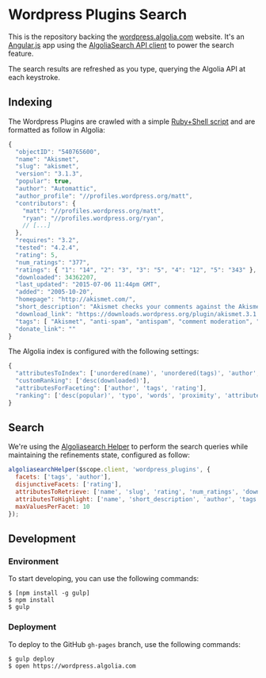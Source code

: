 # Wordpress Plugins Search

This is the repository backing the [wordpress.algolia.com](https://wordpress.algolia.com/) website. It's an [Angular.js](https://angularjs.org/) app using the [AlgoliaSearch API client](http://github.com/algolia/algoliasearch-client-js) to power the search feature.

The search results are refreshed as you type, querying the Algolia API at each keystroke.

## Indexing

The Wordpress Plugins are crawled with a simple [Ruby+Shell script](https://github.com/algolia/wordpress-search/blob/master/import/run) and are formatted as follow in Algolia:

```js
{
  "objectID": "540765600",
  "name": "Akismet",
  "slug": "akismet",
  "version": "3.1.3",
  "popular": true,
  "author": "Automattic",
  "author_profile": "//profiles.wordpress.org/matt",
  "contributors": {
    "matt": "//profiles.wordpress.org/matt",
    "ryan": "//profiles.wordpress.org/ryan",
    // [...]
  },
  "requires": "3.2",
  "tested": "4.2.4",
  "rating": 5,
  "num_ratings": "377",
  "ratings": { "1": "14", "2": "3", "3": "5", "4": "12", "5": "343" },
  "downloaded": 34362207,
  "last_updated": "2015-07-06 11:44pm GMT",
  "added": "2005-10-20",
  "homepage": "http://akismet.com/",
  "short_description": "Akismet checks your comments against the Akismet Web service to see if they look like spam or not.",
  "download_link": "https://downloads.wordpress.org/plugin/akismet.3.1.3.zip",
  "tags": [ "Akismet", "anti-spam", "antispam", "comment moderation", "comment spam", "comments", "contact form spam", "spam", "spam comments" ],
  "donate_link": ""
}
```

The Algolia index is configured with the following settings:

```js
{
  "attributesToIndex": ['unordered(name)', 'unordered(tags)', 'author', 'unordered(short_description)'],
  "customRanking": ['desc(downloaded)'],
  "attributesForFaceting": ['author', 'tags', 'rating'],
  "ranking": ['desc(popular)', 'typo', 'words', 'proximity', 'attribute', 'exact', 'custom']
}
```

## Search

We're using the [Algoliasearch Helper](https://github.com/algolia/algoliasearch-helper-js) to perform the search queries while maintaining the refinements state, configured as follow:

```js
algoliasearchHelper($scope.client, 'wordpress_plugins', {
  facets: ['tags', 'author'],
  disjunctiveFacets: ['rating'],
  attributesToRetrieve: ['name', 'slug', 'rating', 'num_ratings', 'downloaded', 'last_updated', 'ratings', 'author_profile'],
  attributesToHighlight: ['name', 'short_description', 'author', 'tags'],
  maxValuesPerFacet: 10
});
```

## Development

### Environment

To start developing, you can use the following commands:

    $ [npm install -g gulp]
    $ npm install
    $ gulp

### Deployment

To deploy to the GitHub `gh-pages` branch, use the following commands:

    $ gulp deploy
    $ open https://wordpress.algolia.com
